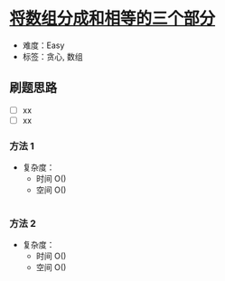 # [将数组分成和相等的三个部分](https://leetcode-cn.com/problems/partition-array-into-three-parts-with-equal-sum/)

- 难度：Easy
- 标签：贪心, 数组

## 刷题思路

- [ ] xx
- [ ] xx

### 方法 1

- 复杂度：
    - 时间 O()
    - 空间 O()

``` js

```

### 方法 2

- 复杂度：
    - 时间 O()
    - 空间 O()

``` js

```
